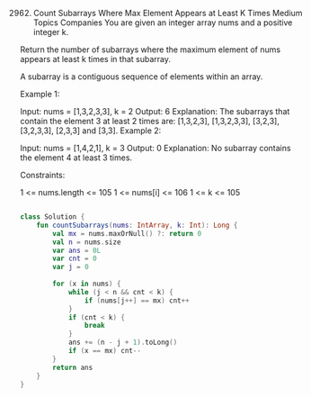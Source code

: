 2962. Count Subarrays Where Max Element Appears at Least K Times
Medium
Topics
Companies
You are given an integer array nums and a positive integer k.

Return the number of subarrays where the maximum element of nums appears at least k times in that subarray.

A subarray is a contiguous sequence of elements within an array.

 

Example 1:

Input: nums = [1,3,2,3,3], k = 2
Output: 6
Explanation: The subarrays that contain the element 3 at least 2 times are: [1,3,2,3], [1,3,2,3,3], [3,2,3], [3,2,3,3], [2,3,3] and [3,3].
Example 2:

Input: nums = [1,4,2,1], k = 3
Output: 0
Explanation: No subarray contains the element 4 at least 3 times.
 

Constraints:

1 <= nums.length <= 105
1 <= nums[i] <= 106
1 <= k <= 105


```kt

class Solution {
    fun countSubarrays(nums: IntArray, k: Int): Long {
        val mx = nums.maxOrNull() ?: return 0
        val n = nums.size
        var ans = 0L
        var cnt = 0
        var j = 0
        
        for (x in nums) {
            while (j < n && cnt < k) {
                if (nums[j++] == mx) cnt++
            }
            if (cnt < k) {
                break
            }
            ans += (n - j + 1).toLong()
            if (x == mx) cnt--
        }
        return ans
    }
}
```
